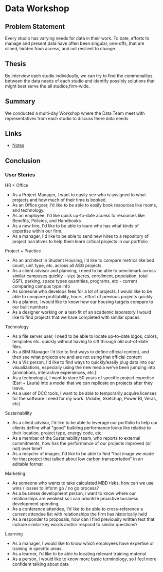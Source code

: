 # Data Workshop

## Problem Statement
Every studio has varying needs for data in their work. To date, efforts to manage and present data have often been singular, one-offs, that are siloed, hidden from access, and not resilient to change.

## Thesis
By interview each studio individually, we can try to find the commonalitys between the data needs of each studio and identify possibly solutions that might best serve the all studios,firm-wide.

## Summary
We conducted a multi-day Workshop where the Data Team meet with representatives from each studio to discuss there data needs

## Links
- [Notes]()

## Conclusion

### User Stories

HR + Office
- As a Project Manager, I want to easily see who is assigned to what projects and how much of their time is booked.
- As an Office goer, I'd like to be able to easily book resources like rooms, and technology.
- As an employee, I'd like quick up-to-date access to resources like Benefits, Policies, and Handbooks
- As a new hire, I'd like to be able to learn who has what kinds of expertise within our firm.
- As a manager, I'd like to be able to send new hires to a repository of project narratives to help them learn critical projects in our portfolio

Project + Practice
- As an architect in Student Housing, I'd like to compare metrics like bed count, unit type, etc. across all ASG projects.
- As a client advisor and planning, i need to be able to benchmark across similar campuses quickly - size (acres, enrollment, population, total GSF), parking, space types quantities, programs, etc - current comparing campus type info
- As someone who develops fees for a lot of projects, I would like to be able to compare profitability, hours, effort of previous projects quickly.
- As a planner, I would like to know how our housing targets compare to our built numbers
- As a designer working on a test-fit of an academic laboratory I would like to find projects that we have completed with similar spaces.

Technology
- As a file server user, I need to be able to locate up-to-date logos, colors, templates etc. quickly without having to sift through old out-of-date files.
- As a BIM Manager I'd like to find ways to define official content, and then see what projects are and are not using that official content
- As a Vis person, I'd like to find ways to quickly/easily plug data into our visualizations, especially using the new media we've been jumping into (animations, interactive experiences, etc.)
- As a technologist, I want to store 50 years of specific project expertise (Earl + Laura) into a model that we can replicate on projects after they leave.
- As a user of DCC tools, I want to be able to temporarily acquire licenses for the software I need for my work. (Adobe, Sketchup, Power BI, Veras, etc)

Sustainability
- As a client advisor, I'd like to be able to leverage our portfolio to help our clients define what "good" building performance looks like relative to their location, project type, energy code, etc.
- As a member of the Sustainability team, who reports to external commitments, how has the performance of our projects improved (or not) over time?
- As a recycler of images, I'd like to be able to find "that image we made for that project that talked about low carbon transportation" in an editable format

Marketing
- As someone who wants to take calculated MBD risks, how can we use wins / losses to inform go / no go process?
- As a business development person, i want to know where our relationships are weakest so i can prioritize proactive business development spending.
- As a conference attendee, I'd like to be able to cross-reference a current attendee list with relationships the firm has historically held
- As a responder to proposals, how can I find previously written text that include similar key words and/or respond to similar questions?

Learning
- As a manager, I would like to know which employees have expertise or training in specific areas.
- As a learner, I'd like to be able to locating relevant training material
- As a person, I would like to know more basic terminology, so I feel more confident talking about data

